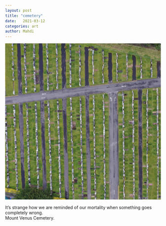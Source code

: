 ```yaml
---
layout: post
title: "cemetery"
date:   2021-03-12
categories: art
author: Mahdi
---
```


![cemetery](/img/arts/cemetery.jpg)

<span class='image-details'>
It’s strange how we are reminded of our mortality when something goes completely wrong.<br/>
Mount Venus Cemetery.
</span>
